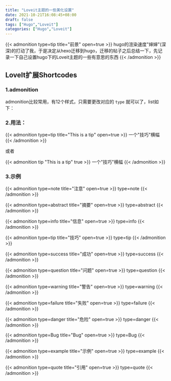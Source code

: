 ```yaml
---
title: "Loveit主题的一些美化设置"
date: 2021-10-21T16:08:45+08:00
draft: false
tags: ["Hugo","Loveit"]
categories: ["Hugo","Loveit"]
---
```


{{< admonition type=tip title="前景" open=true >}}
hugo的渲染速度"婶婶"(深深)的打动了我，于是决定从hexo迁移到hugo，迁移的帖子之后总结一下，先记录一下自己设置hugo下的Loveit主题的一些有意思的东西
{{< /admonition >}}


## LoveIt扩展Shortcodes

### 1.admonition

admonition比较常用，有12个样式，只需要更改对应的 `type` 就可以了，list如下：

### 2.用法：

{{< admonition type=tip title="This is a tip" open=true >}}
一个"技巧"横幅
{{< /admonition >}}

或者

{{< admonition tip "This is a tip" true >}}
一个"技巧"横幅
{{< /admonition >}}


### 3.示例

{{< admonition type=note title="注意" open=true >}}
type=note
{{< /admonition >}}

{{< admonition type=abstract title="摘要" open=true >}}
type=abstract
{{< /admonition >}}

{{< admonition type=info title="信息" open=true >}}
type=info
{{< /admonition >}}

{{< admonition type=tip title="技巧" open=true >}}
type=tip
{{< /admonition >}}

{{< admonition type=success title="成功" open=true >}}
type=success
{{< /admonition >}}

{{< admonition type=question title="问题" open=true >}}
type=question
{{< /admonition >}}

{{< admonition type=warning title="警告" open=true >}}
type=warning
{{< /admonition >}}

{{< admonition type=failure title="失败" open=true >}}
type=failure
{{< /admonition >}}

{{< admonition type=danger title="危险" open=true >}}
type=danger
{{< /admonition >}}

{{< admonition type=Bug title="Bug" open=true >}}
type=Bug
{{< /admonition >}}

{{< admonition type=example title="示例" open=true >}}
type=example
{{< /admonition >}}

{{< admonition type=quote title="引用" open=true >}}
type=quote
{{< /admonition >}}


